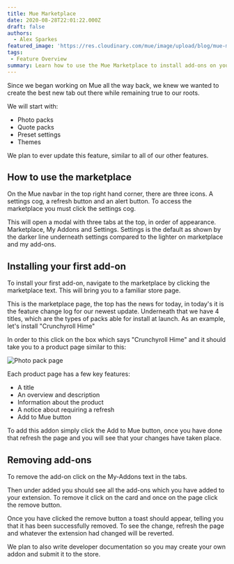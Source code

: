 ```yaml
---
title: Mue Marketplace
date: 2020-08-28T22:01:22.000Z
draft: false
authors:
  - Alex Sparkes
featured_image: 'https://res.cloudinary.com/mue/image/upload/blog/mue-marketplace.webp'
tags:
 - Feature Overview
summary: Learn how to use the Mue Marketplace to install add-ons on your New Tab. Add-ons elevate your experience by allowing you to customise how Mue looks and feels.
---
```


Since we began working on Mue all the way back, we knew we wanted to create the best new tab out there while remaining true to our roots.

We will start with:

- Photo packs
- Quote packs
- Preset settings
- Themes

We plan to ever update this feature, similar to all of our other features.

## How to use the marketplace

On the Mue navbar in the top right hand corner, there are three icons. A settings cog, a refresh button and an alert button. To access the marketplace you must click the settings cog.

This will open a modal with three tabs at the top, in order of appearance. Marketplace, My Addons and Settings. Settings is the default as shown by the darker line underneath settings compared to the lighter on marketplace and my add-ons.

## Installing your first add-on

To install your first add-on, navigate to the marketplace by clicking the marketplace text. This will bring you to a familiar store page.

This is the marketplace page, the top has the news for today, in today's it is the feature change log for our newest update. Underneath that we have 4 titles, which are the types of packs able for install at launch. As an example, let's install "Crunchyroll Hime"

In order to this click on the box which says "Crunchyroll Hime" and it should take you to a product page similar to this:

![Photo pack page](https://res.cloudinary.com/mue/image/upload/blog/photopack.webp)

Each product page has a few key features:

- A title
- An overview and description
- Information about the product
- A notice about requiring a refresh
- Add to Mue button

To add this addon simply click the Add to Mue button, once you have done that refresh the page and you will see that your changes have taken place.

## Removing add-ons

To remove the add-on click on the My-Addons text in the tabs.

Then under added you should see all the add-ons which you have added to your extension. To remove it click on the card and once on the page click the remove button.

Once you have clicked the remove button a toast should appear, telling you that it has been successfully removed. To see the change, refresh the page and whatever the extension had changed will be reverted.

We plan to also write developer documentation so you may create your own addon and submit it to the store.
